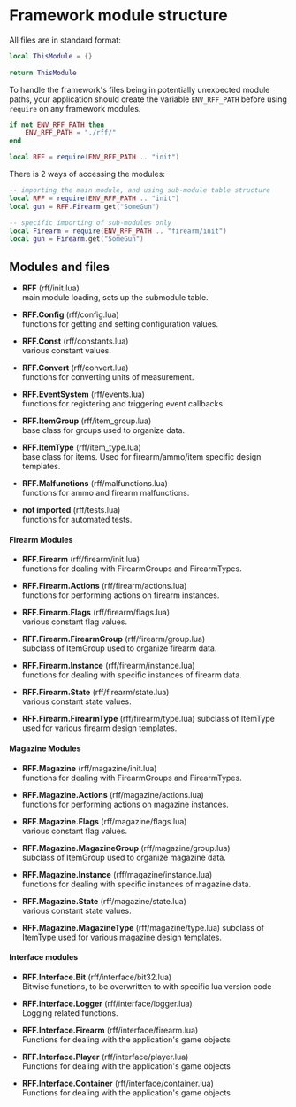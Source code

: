 # Framework module structure

All files are in standard format:
```lua
local ThisModule = {}
 
return ThisModule
```

To handle the framework's files being in potentially unexpected module paths, your application should create the 
variable `ENV_RFF_PATH` before using `require` on any framework modules.

```lua
if not ENV_RFF_PATH then 
    ENV_RFF_PATH = "./rff/"
end

local RFF = require(ENV_RFF_PATH .. "init")
```
 
There is 2 ways of accessing the modules:
```lua
-- importing the main module, and using sub-module table structure
local RFF = require(ENV_RFF_PATH .. "init")
local gun = RFF.Firearm.get("SomeGun")

-- specific importing of sub-modules only
local Firearm = require(ENV_RFF_PATH .. "firearm/init")
local gun = Firearm.get("SomeGun")
```


## Modules and files

* **RFF** (rff/init.lua)  
main module loading, sets up the submodule table.

* **RFF.Config** (rff/config.lua)  
functions for getting and setting configuration values. 

* **RFF.Const** (rff/constants.lua)  
various constant values.

* **RFF.Convert** (rff/convert.lua)  
functions for converting units of measurement.

* **RFF.EventSystem** (rff/events.lua)  
functions for registering and triggering event callbacks. 

* **RFF.ItemGroup** (rff/item_group.lua)  
base class for groups used to organize data.

* **RFF.ItemType** (rff/item_type.lua)  
base class for items. Used for firearm/ammo/item specific design templates.

* **RFF.Malfunctions** (rff/malfunctions.lua)  
functions for ammo and firearm malfunctions.

* **not imported** (rff/tests.lua)  
functions for automated tests.


#### Firearm Modules

* **RFF.Firearm** (rff/firearm/init.lua)  
functions for dealing with FirearmGroups and FirearmTypes.

* **RFF.Firearm.Actions** (rff/firearm/actions.lua)  
functions for performing actions on firearm instances.

* **RFF.Firearm.Flags** (rff/firearm/flags.lua)  
various constant flag values.

* **RFF.Firearm.FirearmGroup** (rff/firearm/group.lua)  
subclass of ItemGroup used to organize firearm data.

* **RFF.Firearm.Instance** (rff/firearm/instance.lua)  
functions for dealing with specific instances of firearm data.

* **RFF.Firearm.State** (rff/firearm/state.lua)  
various constant state values.

* **RFF.Firearm.FirearmType** (rff/firearm/type.lua) 
subclass of ItemType used for various firearm design templates.


#### Magazine Modules

* **RFF.Magazine** (rff/magazine/init.lua)  
functions for dealing with FirearmGroups and FirearmTypes.

* **RFF.Magazine.Actions** (rff/magazine/actions.lua)  
functions for performing actions on magazine instances.

* **RFF.Magazine.Flags** (rff/magazine/flags.lua)  
various constant flag values.

* **RFF.Magazine.MagazineGroup** (rff/magazine/group.lua)  
subclass of ItemGroup used to organize magazine data.

* **RFF.Magazine.Instance** (rff/magazine/instance.lua)  
functions for dealing with specific instances of magazine data.

* **RFF.Magazine.State** (rff/magazine/state.lua)  
various constant state values.

* **RFF.Magazine.MagazineType** (rff/magazine/type.lua) 
subclass of ItemType used for various magazine design templates.


#### Interface modules

* **RFF.Interface.Bit** (rff/interface/bit32.lua)  
Bitwise functions, to be overwritten to with specific lua version code

* **RFF.Interface.Logger** (rff/interface/logger.lua)  
Logging related functions.

* **RFF.Interface.Firearm** (rff/interface/firearm.lua)  
Functions for dealing with the application's game objects

* **RFF.Interface.Player** (rff/interface/player.lua)  
Functions for dealing with the application's game objects 

* **RFF.Interface.Container** (rff/interface/container.lua)  
Functions for dealing with the application's game objects 




